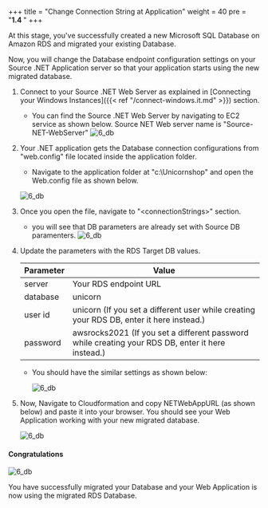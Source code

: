 +++
title = "Change Connection String at Application"
weight = 40
pre = "<b>1.4 </b>"
+++


At this stage, you've successfully created a new Microsoft SQL Database on Amazon RDS and migrated your existing Database.

Now, you will change the Database endpoint configuration settings on your Source .NET Application server so that your application starts using the new migrated database.

1. Connect to your Source .NET Web Server as explained in [Connecting your Windows Instances]({{< ref "/connect-windows.it.md" >}}) section.
    - You can find the Source .NET Web Server by navigating to EC2 service as shown below. Source NET Web server name is "Source-NET-WebServer"
   ![6_db](/db-mig/net-web-ec2.png)

2. Your .NET application gets the Database connection configurations from "web.config" file located inside the application folder.

    - Navigate to the application folder at "c:\Unicornshop" and open the Web.config file as shown below.

   ![6_db](/db-mig/net-web-config.png)

3. Once you open the file, navigate to "\<connectionStrings\>" section.
     - you will see that DB parameters are already set with Source DB paramenters.
   ![6_db](/db-mig/net-web-config-2.png)

4. Update the parameters with the RDS Target DB values.

   | Parameter           | Value                    |
   | ------------------- | ------------------------ |
   | server                | Your RDS endpoint URL    |
   | database         | unicorn |
   | user id      | unicorn (If you set a different user while creating your RDS DB, enter it here instead.)             |
   | password      | awsrocks2021  (If you set a different password while creating your RDS DB, enter it here instead.)          |

   - You should have the similar settings as shown below:

      ![6_db](/db-mig/net-web-config-3.png)

5. Now, Navigate to Cloudformation and copy NETWebAppURL (as shown below) and paste it into your browser. You should see your Web Application working with your new migrated database.

   ![6_db](/db-mig/net-web-url.png)

#### Congratulations

   ![6_db](/db-mig/net-web-last.png)

You have successfully migrated your Database and your Web Application is now using the migrated RDS Database.
